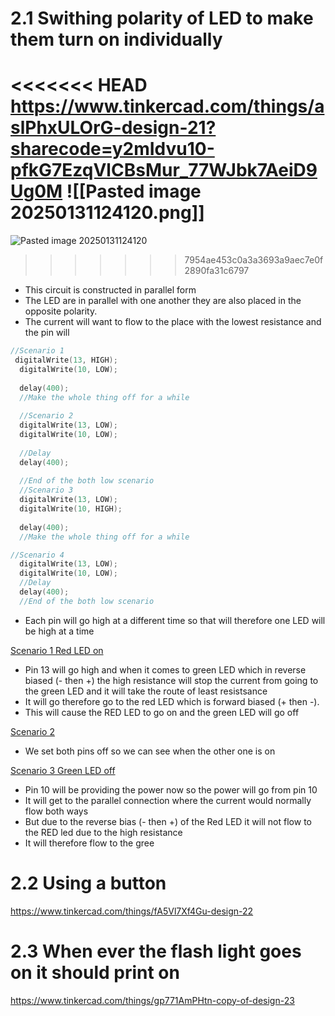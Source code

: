 
# 2.1 Swithing polarity of LED to make them turn on individually
<<<<<<< HEAD
https://www.tinkercad.com/things/aslPhxULOrG-design-21?sharecode=y2mIdvu10-pfkG7EzqVlCBsMur_77WJbk7AeiD9Ug0M
![[Pasted image 20250131124120.png]]                                  
=======
![Pasted image 20250131124120](https://github.com/user-attachments/assets/6fe63143-7a87-4e7b-82c2-20f5f62c633d)
                      
>>>>>>> 7954ae453c0a3a3693a9aec7e0f2890fa31c6797
- This circuit is constructed in parallel form
- The LED are in parallel with one another they are also placed in the opposite polarity.
- The current will want to flow to the place with the lowest resistance and the pin will 
```c++
//Scenario 1
 digitalWrite(13, HIGH);
  digitalWrite(10, LOW);
  
  delay(400); 
  //Make the whole thing off for a while
  
  //Scenario 2
  digitalWrite(13, LOW);
  digitalWrite(10, LOW);
  
  //Delay
  delay(400);
  
  //End of the both low scenario
  //Scenario 3
  digitalWrite(13, LOW);
  digitalWrite(10, HIGH);
  
  delay(400); 
  //Make the whole thing off for a while

//Scenario 4
  digitalWrite(13, LOW);
  digitalWrite(10, LOW);
  //Delay
  delay(400);
  //End of the both low scenario
```

- Each pin will go high at a different time so that will therefore one LED will be high at a time

<u>Scenario 1 Red LED on</u>
- Pin 13 will go high and when it comes to green LED which in reverse biased (- then +) the high resistance will stop the current from going to the green LED and it will take the route of least resistsance 
- It will go therefore go to the red LED which is forward biased (+ then -).
- This will cause the RED LED to go on and the green LED will go off
  
<u> Scenario 2 </u> 
- We set both pins off so we can see when the other one is on

<u> Scenario 3 Green LED off</u>

- Pin 10 will be providing the power now so the power will go from pin 10
- It will get to the parallel connection where the current would normally flow both ways 
- But due to the reverse bias (- then +)  of the Red LED it will not flow to the RED led due to the high resistance
- It will therefore flow to the gree
# 2.2 Using a button 

https://www.tinkercad.com/things/fA5Vl7Xf4Gu-design-22

# 2.3 When ever the flash light goes on it should print on 
https://www.tinkercad.com/things/gp771AmPHtn-copy-of-design-23
